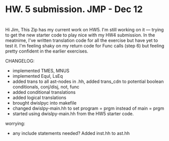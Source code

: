 #
# HW. 5 submission. JMP - Dec 12
#

Hi Jim,
This Zip has my current work on HW5. I'm still working on it — trying to get
the new starter code to play nice with my HW4 submission. In the meatnime, I've
written translation code for all the exercise but have yet to test it. 
I'm feeling shaky on my return code for Func calls (step 6) but feeling
pretty confident in the earlier exercises.

CHANGELOG:
 - implemented TMES, MNUS
 - implemented Equl, LsEq
 - added trans to all ast-nodes in .hh, added trans\_cdn to potential boolean 
    conditionals, conj/disj, not, func
 - added conditional translations
 - added logical translations
 - brought dwislpyc into makefile
 - changed dwislpy-main.hh to set program = prgm instead of main = prgm
 - started using dwislpy-main.hh from the HW5 starter code. 

worrying:
 - any include statements needed? Added inst.hh to ast.hh

